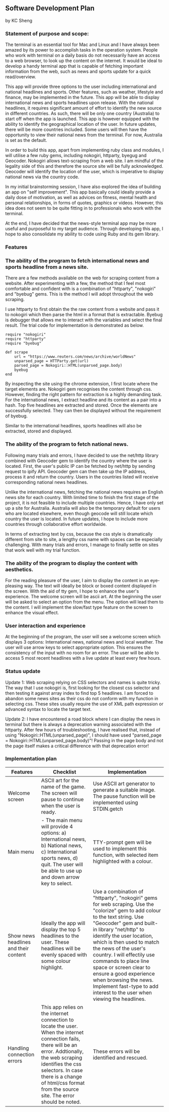## Software Development Plan
by KC Sheng

### Statement of purpose and scope:
The terminal is an essential tool for Mac and Linux and I have always been amazed by its power to accomplish  tasks in the operation system. People who work with terminal on a daily basis do not necessarily have an access to a web browser, to look up the content on the internet. It would be ideal to develop a handy terminal app that is capable of fetching important information from the web, such as news and sports update for a quick read/overview.

This app will provide three options to the user including international and national headlines and sports. Other features, such as weather, lifestyle and finance, may be implemented in the future. This app will be able to display international news and sports headlines upon release. With the national headlines, it requires significant amount of effort to identify the new source in different countries. As such, there will be only one country (Australia) to start off when the app is launched. This app is however equipped with the ability to identify the geographical location of the user. In future updates, there will be more countries included. Some users will then have the opportunity to view their national news from the terminal. For now, Australia is set as the default.

In order to build this app, apart from implementing ruby class and modules, I will utilise a few ruby gems, including nokogiri, httparty, byegug and Geocoder. Nokogiri allows text-scraping from a web site. I am mindful of the legality side of this and therefore the source site will be fully acknowledged. Geocoder will identify the location of the user, which is imperative to display national news via the country code.

In my initial brainstorming session, I have also explored the idea of building an app on "self improvement". This app basically could ideally provide a daily dose of motivation, as well as advices on fitness, mental health and personal relationships, in forms of quotes, graphics or videos. However, this idea does not seem to be quite fitting in to professionals who work with the terminal.

At the end, I have decided that the news-style terminal app may be more useful and purposeful to my target audience. Through developing this app, I hope to also consolidate my ability to code using Ruby and its gem library.

### Features

### The ability of the program to fetch international news and sports headline from a news site.
There are a few methods available on the web for scraping content from a website. After experimenting with a few, the method that I feel most comfortable and confident with is a combination of "httparty", "nokogiri" and "byebug" gems. This is the method I will adopt throughout the web scraping.

I use httparty to first obtain the the raw content from a website and pass it to nokogiri which then parse the html in a format that is extractable. Byebug is debugger that allows me to interact with the variables and select the final result. The trial code for implementation is demonstrated as below.

```
require "nokogiri"
require "httparty"
require "byebug"

def scrape
    url = "https://www.reuters.com/news/archive/worldNews"
    unparsed_page = HTTParty.get(url)
    parsed_page = Nokogiri::HTML(unparsed_page.body)    
    byebug
end
```

By inspecting the site using the chrome extension, I first locate where the target elements are. Nokogiri gem recognises the content through css. However, finding the right pattern for extraction is a highly demanding task. For the international news, I extract headline and its content as a pair into a hash. Top five headlines are extracted and stored. Once the elements are successfully selected. They can then be displayed without the requirement of byebug.

Similar to the international headlines, sports headlines will also be extracted, stored and displayed.

### The ability of the program to fetch national news.
Following many trials and errors, I have decided to use the net/http library combined with Geocoder gem to identify the country where the user is located. First, the user's public IP can be fetched by net/http by sending request to ipify API. Geocoder gem can then take up the IP address, process it and return the country. Users in the countries listed will receive corresponding national news headlines.

Unlike the international news, fetching the national news requires an English news site for each country. With limited time to finish the first stage of the project, it is not feasible to include multiple countries. Hence, I have only set up a site for Australia. Australia will also be the temporary default for users who are located elsewhere, even though geocode will still locate which country the user is located. In future updates, I hope to include more countries through collaborative effort worldwide.

In terms of extracting text by css, because the css style is dramatically different from site to site, a lengthy css name with spaces can be especially challenging. With many trials and errors, I manage to finally settle on sites that work well with my trial function.

### The ability of the program to display the content with aesthetics.
For the reading pleasure of the user, I aim to display the content in an eye-pleasing way. The text will ideally be block or boxed content displayed in the screen. With the aid of tty gem, I hope to enhance the user's experience. The welcome screen will be ascii art. At the beginning the user will be asked to select an option from the menu. The option will lead them to the content. I will implement the slow/fast type feature on the screen to enhance the visual effect.

### User interaction and experience
At the beginning of the program, the user will see a welcome screen which displays 3 options: International news, national news and local weather. The user will use arrow keys to select appropriate option. This ensures the consistency of the input with no room for an error. The user will be able to access 5 most recent headlines with a live update at least every few hours.

### Status update
Update 1: Web scraping relying on CSS selectors and names is quite tricky. The way that I use nokogiri is, first looking for the closest css selector and then testing it against array index to find top 5 headlines. I am forced to abandon some news sites as their css do not conform with my function in selecting css. These sites usually require the use of XML path expression or advanced syntax to locate the target text.

Update 2: I have encountered a road block where I can display the news in terminal but there is always a deprecation warning associated with the httparty. After few hours of troubleshooting, I have realised that, instead of using "Nokogiri::HTML(unparsed_page)", I should have used "parsed_page = Nokogiri::HTML(unparsed_page.body)"! Passing in the page body and not the page itself makes a critical difference with that deprecation error!

### Implementation plan
Features   |   Checklist   |    Implementation
----------------- | ------------- | --------------
Welcome screen | ASCII art for the name of the game. The screen will pause to continue when the user is ready.  | Use ASCII art generator to generate a suitable image. The pause function will be implemented using STDIN.getch
Main menu | - The main menu will provide 4 options: a) International news, b) National news, c) International sports news, d) quit. The user will be able to use up and down arrow key to select. | TTY-prompt gem will be used to implement this function, with selected item highlighted with a colour.
Show news headlines and their content | Ideally the app will display the top 5 headlines to the user. These headlines will be evenly spaced with some colour highlight. | Use a combination of "httparty", "nokogiri" gems for web scraping. Use the "colorize" gem to add colour to the text string. Use "Geocoder" gem and built-in library "net/http" to identify the user location, which is then used to match the news of the user's country. I will effectily use commands to place line space or screen clear to ensure a good experience when browsing the news. Implement fast-type to add interest to the user when viewing the headlines.
Handling connection errors | This app relies on the internet connection to locate the user. When the internet connection fails, there will be an error. Addtionally, the web scraping identifies the css selectors. In case there is a change of html/css format from the source site. The error should be noted. | These errors will be identified and rescued.
